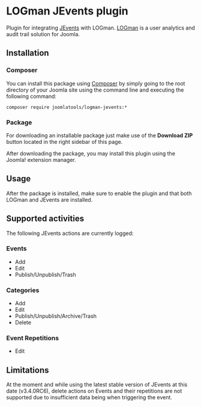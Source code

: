 LOGman JEvents plugin
========================

Plugin for integrating [JEvents](https://www.jevents.net/) with LOGman. [LOGman](http://joomlatools.com/logman) is a user analytics and audit trail solution for Joomla.

## Installation

### Composer

You can install this package using [Composer](https://getcomposer.org/) by simply going to the root directory of your Joomla site using the command line and executing the following command:

```
composer require joomlatools/logman-jevents:*
```

### Package

For downloading an installable package just make use of the **Download ZIP** button located in the right sidebar of this page.

After downloading the package, you may install this plugin using the Joomla! extension manager.

## Usage

After the package is installed, make sure to enable the plugin and that both LOGman and JEvents are installed.

## Supported activities

The following JEvents actions are currently logged:

### Events

* Add
* Edit
* Publish/Unpublish/Trash

### Categories

* Add
* Edit
* Publish/Unpublish/Archive/Trash
* Delete

### Event Repetitions

* Edit

## Limitations

At the moment and while using the latest stable version of JEvents at this date (v3.4.0RC6), delete actions on Events and their repetitions are not supported due to insufficient data being when triggering the event.